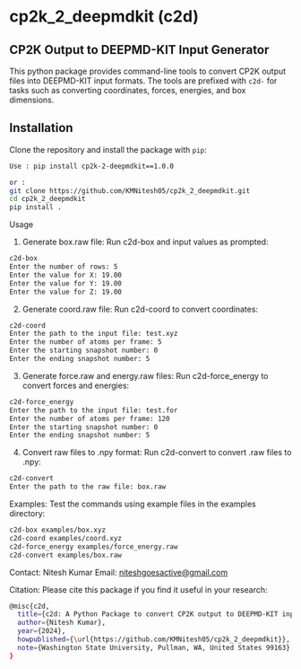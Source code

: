 # cp2k_2_deepmdkit (c2d)

## CP2K Output to DEEPMD-KIT Input Generator

This python package provides command-line tools to convert CP2K output files into DEEPMD-KIT input formats. The tools are prefixed with `c2d-` for tasks such as converting coordinates, forces, energies, and box dimensions.

## Installation

Clone the repository and install the package with `pip`:

```bash
Use : pip install cp2k-2-deepmdkit==1.0.0

or : 
git clone https://github.com/KMNitesh05/cp2k_2_deepmdkit.git 
cd cp2k_2_deepmdkit
pip install .
```

Usage
1. Generate box.raw file:
Run c2d-box and input values as prompted:

```bash
c2d-box
Enter the number of rows: 5
Enter the value for X: 19.00
Enter the value for Y: 19.00
Enter the value for Z: 19.00
```

2. Generate coord.raw file:
Run c2d-coord to convert coordinates:

```bash
c2d-coord
Enter the path to the input file: test.xyz
Enter the number of atoms per frame: 5
Enter the starting snapshot number: 0
Enter the ending snapshot number: 5
```

3. Generate force.raw and energy.raw files:
Run c2d-force_energy to convert forces and energies:

```bash
c2d-force_energy
Enter the path to the input file: test.for
Enter the number of atoms per frame: 120
Enter the starting snapshot number: 0
Enter the ending snapshot number: 5
```

4. Convert raw files to .npy format:
Run c2d-convert to convert .raw files to .npy:

```bash
c2d-convert
Enter the path to the raw file: box.raw
```

Examples: 
Test the commands using example files in the examples directory:

```bash
c2d-box examples/box.xyz
c2d-coord examples/coord.xyz
c2d-force_energy examples/force_energy.raw
c2d-convert examples/box.raw
```

Contact:
Nitesh Kumar
Email: niteshgoesactive@gmail.com

Citation:
Please cite this package if you find it useful in your research:

```bash
@misc{c2d,
  title={c2d: A Python Package to convert CP2K output to DEEPMD-KIT input},
  author={Nitesh Kumar},
  year={2024},
  howpublished={\url{https://github.com/KMNitesh05/cp2k_2_deepmdkit}},
  note={Washington State University, Pullman, WA, United States 99163}
}
```


